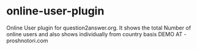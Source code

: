 # online-user-plugin
Online User plugin for question2answer.org. It shows the total Number of online users and also shows individually from country basis
DEMO AT - proshnotori.com
